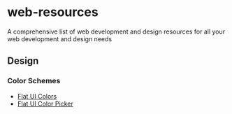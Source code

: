 # web-resources
A comprehensive list of web development and design resources for all your web development and design needs

## Design
### Color Schemes
+ <a href="http://www.materialui.co/flatuicolors">Flat UI Colors</a>
+ <a href="http://www.flatuicolorpicker.com/">Flat UI Color Picker</a>
